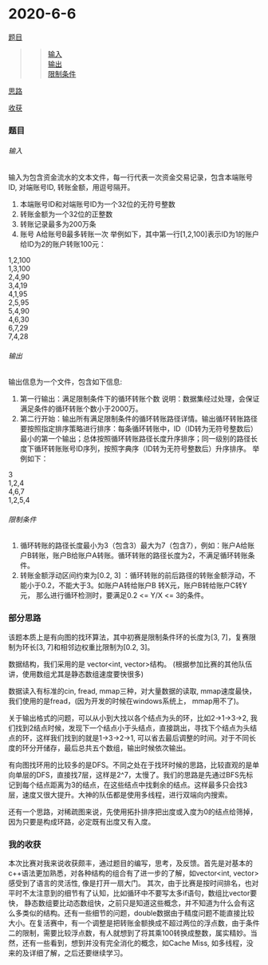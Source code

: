 # 2020-6-6
[题目](#题目)
>> [输入](#输入)\
> [输出](#输出)\
> [限制条件](#限制条件)

[思路](#思路)

[收获](#收获)

<span id="题目">
  
### 题目
  
</span>

<span id="输入">
  
###### 输入
</span>

输入为包含资金流水的文本文件，每一行代表一次资金交易记录，包含本端账号ID, 对端账号ID, 转账金额，用逗号隔开。

1. 本端账号ID和对端账号ID为一个32位的无符号整数
2. 转账金额为一个32位的正整数
3. 转账记录最多为200万条
4. 账号 A给账号B最多转账一次
举例如下，其中第一行[1,2,100]表示ID为1的账户给ID为2的账户转账100元：

1,2,100\
1,3,100\
2,4,90\
3,4,19\
4,1,95\
2,5,95\
5,4,90\
4,6,30\
6,7,29\
7,4,28

<span id="输出">
  
###### 输出
</span>

输出信息为一个文件，包含如下信息:
1. 第一行输出：满足限制条件下的循环转账个数
说明：数据集经过处理，会保证满足条件的循环转账个数小于2000万。
2. 第二行开始：输出所有满足限制条件的循环转账路径详情。输出循环转账路径要按照指定排序策略进行排序：每条循环转账中，ID（ID转为无符号整数后）最小的第一个输出；总体按照循环转账路径长度升序排序；同一级别的路径长度下循环转账账号ID序列，按照字典序（ID转为无符号整数后）升序排序。
举例如下：

3\
1,2,4\
4,6,7\
1,2,5,4

<span id="限制条件">

###### 限制条件
</span>

1. 循环转账的路径长度最小为3（包含3）最大为7（包含7），例如：账户A给账户B转账，账户B给账户A转账。循环转账的路径长度为2，不满足循环转账条件。
2. 转账金额浮动区间约束为[0.2, 3] ：循环转账的前后路径的转账金额浮动，不能小于0.2，不能大于3。如账户A转给账户B 转X元，账户B转给账户C转Y元， 那么进行循环检测时，要满足0.2 <= Y/X <= 3的条件。

<span id="思路">
  
### 部分思路
  
</span>

该题本质上是有向图的找环算法，其中初赛是限制条件环的长度为[3, 7]，复赛限制为环长[3, 7]和相邻边权重比限制为[0.2, 3]。

数据结构，我们采用的是 vector<int, vector<int>>结构。 (根据参加比赛的其他队伍讲，使用数组尤其是静态数组速度要快很多)

数据读入有标准的cin, fread, mmap三种，对大量数据的读取, mmap速度最快，我们使用的是fread，(因为开发的时候在windows系统上， mmap用不了)。

关于输出格式的问题，可以从小到大找以各个结点为头的环，比如2->1->3->2, 我们找到2结点时候，发现下一个结点小于头结点，直接跳出，寻找下个结点为头结点的环，这样我们找到的就是1->3->2->1, 可以省去最后调整的时间。对于不同长度的环分开储存，最后总共五个数组，输出时候依次输出。

有向图找环用的比较多的是DFS。不同之处在于找环时候的思路，比较直观的是单向单层的DFS，直接找7层，这样是2^7，太慢了。我们的思路是先通过BFS先标记到每个结点距离为3的结点，在这些结点中找剩余的结点。这样最多只会找3层，速度又很大提升。大神的队伍都是使用多线程，进行双端向内搜索。

还有一个思路，对稀疏图来说，先使用拓扑排序把出度或入度为0的结点给筛掉，因为只要是构成环路，必定既有出度又有入度。

<span id="收获">
  
### 我的收获
  
</span>

本次比赛对我来说收获颇丰，通过题目的编写，思考，及反馈。首先是对基本的c++语法更加熟悉，对各种结构的组合有了进一步的了解，如vector<int, vector> 感受到了语言的灵活性, 像是打开一扇大门。 其次，由于比赛是按时间排名，也对平时不太注意到的细节有了认知，比如循环中不要写太多if语句，数组比vector要快， 静态数组要比动态数组快，之前只是知道这些概念，并不知道为什么会有这么多类似的结构。还有一些细节的问题，double数据由于精度问题不能直接比较大小。在复活赛中，有一个调整是把转账金额换成不超过两位的浮点数，由于条件二的限制，需要比较浮点数，有人就想到了将其乘100转换成整数，属实精妙。当然，还有一些看到，想到并没有完全消化的概念，如Cache Miss, 如多线程，没来的及详细了解，之后还要继续学习。

